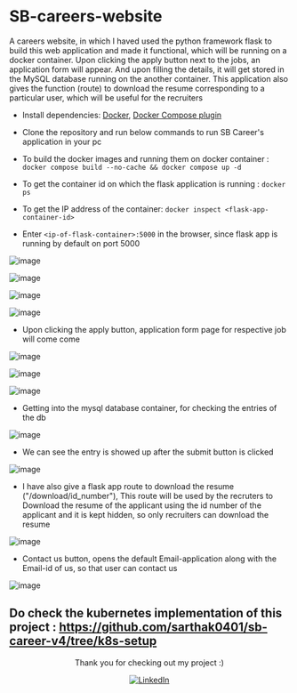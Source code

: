 # SB-careers-website
A careers website, in which I haved used the python framework flask to build this web application and made it functional, which will be running on a docker container. Upon clicking the apply button next to the jobs, an application form will appear.  And upon filling the details, it will get stored in the MySQL database running on the another container. This application also gives the function (route) to download the resume corresponding to a particular user, which will be useful for the recruiters

- Install dependencies: [Docker](https://docs.docker.com/engine/install/), [Docker Compose plugin](https://docs.docker.com/compose/install/linux/)
  
- Clone the repository and run below commands to run SB Career's application in your pc

- To build the docker images and running them on docker container : ```docker compose build --no-cache && docker compose up -d```

- To get the container id on which the flask application is running : ```docker ps ```

- To get the IP address of the container: ```docker inspect <flask-app-container-id> ```

- Enter ```<ip-of-flask-container>:5000``` in the browser, since flask app is running by default on port 5000

![image](https://github.com/user-attachments/assets/056071ac-66d1-49d0-ad1b-c642b1c46428)

![image](https://github.com/user-attachments/assets/6ccd4b5b-3545-4597-b669-a6e511bb0a77)

![image](https://github.com/user-attachments/assets/01d06925-7e6b-4253-9b6e-4e045471274e)

![image](https://github.com/user-attachments/assets/a01625c6-6264-4f58-8aa8-f4d30e854e6b)
- Upon clicking the apply button, application form page for respective job will come come

![image](https://github.com/user-attachments/assets/cc694dcb-9c9b-4dbb-bf0c-cd759dd7da5f)

![image](https://github.com/user-attachments/assets/473cab45-175c-41d4-a360-31164938c2c3)

![image](https://github.com/user-attachments/assets/652b3145-18cf-4030-b83d-09a3d089abe1)



- Getting into the mysql database container, for checking the entries of the db 

![image](https://github.com/user-attachments/assets/0c6119ba-bcc0-4082-8363-32418956bdd4)
- We can see the entry is showed up after the submit button is clicked

![image](https://github.com/user-attachments/assets/38878f7f-41eb-4eda-93ff-af63cfec8d09)
- I have also give a flask app route to download the resume ("/download/id_number"), This route will be used by the recruters to Download the resume of the applicant using the id number of the applicant and it is kept hidden, so only recruiters can download the resume

![image](https://github.com/user-attachments/assets/e21dbb87-0fea-4da8-913b-00b26e8a525b)

- Contact us button, opens the default Email-application along with the Email-id of us, so that user can contact us 

![image](https://github.com/user-attachments/assets/d2949269-2125-4822-9276-7f1779ccbe98)

## Do check the kubernetes implementation of this project : https://github.com/sarthak0401/sb-career-v4/tree/k8s-setup


<div align="center">
<p>Thank you for checking out my project :) </p>
</div>

<div align="center">
  <a href="https://www.linkedin.com/in/sarthak-bokade-1a0321224/">
    <img alt="LinkedIn" src="https://img.shields.io/badge/Connect_with_me-blue?logo=linkedin&logoColor=white">
  </a>
</div>
